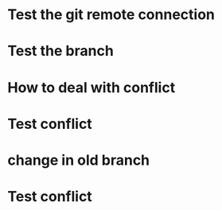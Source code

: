 # Test the git remote connection
# Test the branch
# How to deal with conflict
# Test conflict
# change in old  branch
# Test conflict
